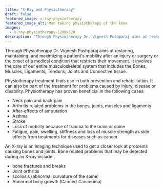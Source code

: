 ```yaml
---
title: "X-Ray and Physiotherapy"
draft: false
featured_image: x-ray-physiotherapy
featured_image_alt: Man taking physiotherapy of the knee
images:
  - x-ray-physiotherapy-1200x628
description: "Through Physiotherapy Dr. Vignesh Pushparaj aims at restoring, maintaining, and maximizing a patient’s mobility after an injury or surgery or the onset of a medical condition that restricts their movement. It involves the care of our entire musculoskeletal system that includes the Bones, Muscles, Ligaments, Tendons, Joints and Connective tissue."
---
```


Through Physiotherapy Dr. Vignesh Pushparaj aims at restoring, maintaining, and maximizing a patient's mobility after an injury or surgery or the onset of a medical condition that restricts their movement. It involves the care of our entire musculoskeletal system that includes the Bones, Muscles, Ligaments, Tendons, Joints and Connective tissue.

<!--more-->

Physiotherapy treatment finds use in both prevention and rehabilitation. It can also be part of the treatment for problems caused by injury, disease or disability. Physiotherapy has proven beneficial in the following cases:

- Neck pain and back pain
- Arthritis related problems in the bones, joints, muscles and ligaments
- After-effects of amputation
- Asthma
- Stroke
- Loss of mobility because of trauma to the brain or spine
- Fatigue, pain, swelling, stiffness and loss of muscle strength as side effects from treatments for diseases such as cancer

An X-ray is an imaging technique used to get a closer look at problems causing bones and joints. Bone related problems that may be detected during an X-ray include:

- bone fractures and breaks
- Joint orthritis
- scoliosis (abnormal curvature of the spine)
- Abnormal bony growth (Cancer/ Carcinoma)
